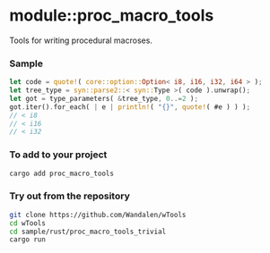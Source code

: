 
# module::proc_macro_tools

Tools for writing procedural macroses.

### Sample

```rust
let code = quote!( core::option::Option< i8, i16, i32, i64 > );
let tree_type = syn::parse2::< syn::Type >( code ).unwrap();
let got = type_parameters( &tree_type, 0..=2 );
got.iter().for_each( | e | println!( "{}", quote!( #e ) ) );
// < i8
// < i16
// < i32
```

### To add to your project

```sh
cargo add proc_macro_tools
```

### Try out from the repository

```sh
git clone https://github.com/Wandalen/wTools
cd wTools
cd sample/rust/proc_macro_tools_trivial
cargo run
```
